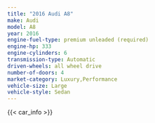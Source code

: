 ```yaml
---
title: "2016 Audi A8"
make: Audi
model: A8
year: 2016
engine-fuel-type: premium unleaded (required)
engine-hp: 333
engine-cylinders: 6
transmission-type: Automatic
driven-wheels: all wheel drive
number-of-doors: 4
market-category: Luxury,Performance
vehicle-size: Large
vehicle-style: Sedan
---
```


{{< car_info >}}
